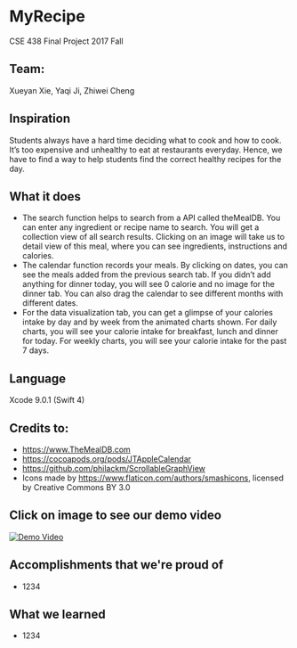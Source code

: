 # MyRecipe 
CSE 438 Final Project 2017 Fall

## Team:
Xueyan Xie,
Yaqi Ji,
Zhiwei Cheng

## Inspiration
Students always have a hard time deciding what to cook and how to cook. It’s too expensive and unhealthy to eat at restaurants everyday. Hence, we have to find a way to help students find the correct healthy recipes for the day.

## What it does
* The search function helps to search from a API called theMealDB. You can enter any ingredient or recipe name to search. You will get a collection view of all search results. Clicking on an image will take us to detail view of this meal, where you can see ingredients, instructions and calories. 
* The calendar function records your meals. By clicking on dates, you can see the meals added from the previous search tab. If you didn’t add anything for dinner today, you will see 0 calorie and no image for the dinner tab. You can also drag the calendar to see different months with different dates. 
* For the data visualization tab, you can get a glimpse of your calories intake by day and by week from the animated charts shown. For daily charts, you will see your calorie intake for breakfast, lunch and dinner for today. For weekly charts, you will see your calorie intake for the past 7 days. 

## Language
Xcode 9.0.1 (Swift 4)

## Credits to:
* https://www.TheMealDB.com
* https://cocoapods.org/pods/JTAppleCalendar
* https://github.com/philackm/ScrollableGraphView
* Icons made by https://www.flaticon.com/authors/smashicons, licensed by Creative Commons BY 3.0

## Click on image to see our demo video
[![Demo Video](https://img.youtube.com/vi/lBn5v7hMcD0/0.jpg)](https://www.youtube.com/watch?v=lBn5v7hMcD0)

## Accomplishments that we're proud of
* 1234

## What we learned
* 1234
